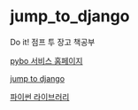 # jump_to_django
Do it! 점프 투 장고 책공부

<a href="https://pybo.kr/" target="_blank">pybo 서비스 홈페이지</a>

<a href="https://wikidocs.net/book/4223" target="_blank">jump to django</a>

<a href="https://wikidocs.net/book/5445" target="_blank">파이썬 라이브러리</a>